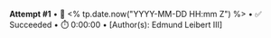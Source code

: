 **Attempt #1** • 📆 <% tp.date.now("YYYY-MM-DD HH:mm Z") %> • ✅ Succeeded • ⏱️ 0:00:00 • \[Author(s): Edmund Leibert III\]